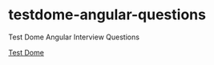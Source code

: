# testdome-angular-questions
Test Dome Angular Interview Questions

[Test Dome](https://www.testdome.com/d/angular-interview-questions/77)
